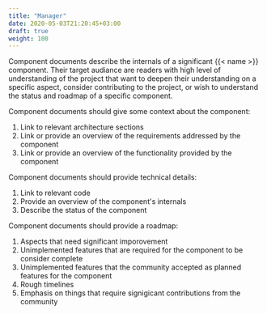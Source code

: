 ```yaml
---
title: "Manager"
date: 2020-05-03T21:20:45+03:00
draft: true
weight: 100
---
```


Component documents describe the internals of a significant {{< name >}} component. Their target audiance are readers with high level of understanding of the project that want to deepen their understanding on a specific aspect, consider contributing to the project, or wish to understand the status and roadmap of a specific component.

Component documents should give some context about the component:
1. Link to relevant architecture sections
1. Link or provide an overview of the requirements addressed by the component
1. Link or provide an overview of the functionality provided by the component

Component documents should provide technical details:
1. Link to relevant code
1. Provide an overview of the component's internals
1. Describe the status of the component

Component documents should provide a roadmap:
1. Aspects that need significant imporovement
1. Unimplemented features that are required for the component to be consider complete
1. Unimplemented features that the community accepted as planned features for the component 
1. Rough timelines
1. Emphasis on things that require signigicant contributions from the community 


